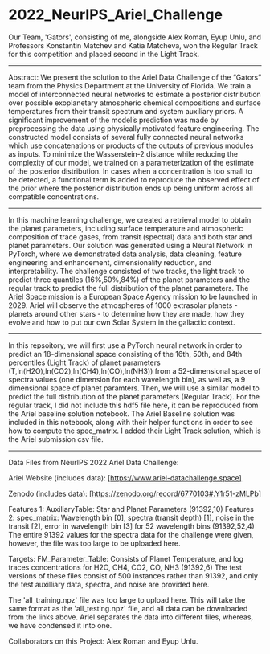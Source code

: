 # 2022_NeurIPS_Ariel_Challenge

Our Team, 'Gators', consisting of me, alongside Alex Roman, Eyup Unlu, and Professors Konstantin Matchev and Katia Matcheva, won the Regular Track for this competition and placed second in the Light Track.

-----------------------------------------------------------------------------------------------

Abstract: We present the solution to the Ariel Data Challenge of the “Gators” team from the Physics Department at the University of Florida. We train a model of interconnected neural networks to estimate a posterior distribution over possible exoplanetary atmospheric chemical compositions and surface temperatures from their transit spectrum and system auxiliary priors. A significant improvement of the model’s prediction was made by preprocessing the data using physically motivated feature engineering. The constructed model consists of several fully connected neural networks which use concatenations or products of the outputs of previous modules as inputs. To minimize the Wasserstein-2 distance while reducing the complexity of our model, we trained on a parameterization of the estimate of the posterior distribution. In cases when a concentration is too small to be detected, a functional term is added to reproduce the observed effect of the prior where the posterior distribution ends up being uniform across all compatible concentrations.

-----------------------------------------------------------------------------------------------

In this machine learning challenge, we created a retrieval model to obtain the planet parameters, including surface temperature and atmospheric composition of trace gases, from transit (spectral) data and both star and planet parameters. Our solution was generated using a Neural Network in PyTorch, where we demonstrated data analysis, data cleaning, feature engineering and enhancement, dimensionality reduction, and interpretability. The challenge consisted of two tracks, the light track to predict three quantiles (16%,50%,84%) of the planet parameters and the regular track to predict the full distribution of the planet parameters. The Ariel Space mission is a European Space Agency mission to be launched in 2029. Ariel will observe the atmospheres of 1000 extrasolar planets - planets around other stars - to determine how they are made, how they evolve and how to put our own Solar System in the gallactic context.

-----------------------------------------------------------------------------------------------

In this repsoitory, we will first use a PyTorch neural network in order to predict an 18-dimensional space consisting of the 16th, 50th, and 84th percentiles (Light Track) of planet parameters (T,ln(H2O),ln(CO2),ln(CH4),ln(CO),ln(NH3)) from a 52-dimensional space of spectra values (one dimension for each wavelength bin), as well as, a 9 dimensional space of planet paramters. Then, we will use a similar model to predict the full distribution of the planet parameters (Regular Track). For the regular track, I did not include this hdf5 file here, it can be reproduced from the Ariel baseline solution notebook. The Ariel Baseline solution was included in this notebook, along with their helper functions in order to see how to compute the spec_matrix. I added their Light Track solution, which is the Ariel submission csv file.


-----------------------------------------------------------------------------------------------


Data Files from NeurIPS 2022 Ariel Data Challenge:

Ariel Website (includes data): [https://www.ariel-datachallenge.space]

Zenodo (includes data): [https://zenodo.org/record/6770103#.Y1r51-zMLPb]

Features 1: AuxiliaryTable: Star and Planet Parameters (91392,10)
Features 2: spec_matrix: Wavelength bin [0], spectra (transit depth) [1], noise in the transit [2], error in wavelength bin [3] for 52 wavelength bins (91392,52,4)
The entire 91392 values for the spectra data for the challenge were given, however, the file was too large to be uploaded here.

Targets: FM_Parameter_Table: Consists of Planet Temperature, and log traces concentrations for H2O, CH4, CO2, CO, NH3 (91392,6)
The test versions of these files consist of 500 instances rather than 91392, and only the test auxilliary data, spectra, and noise are provided here.

The 'all_training.npz' file was too large to upload here. This will take the same format as the 'all_testing.npz' file, and all data can be downloaded from the links above. Ariel separates the data into different files, whereas, we have condensed it into one.

Collaborators on this Project: Alex Roman and Eyup Unlu.
